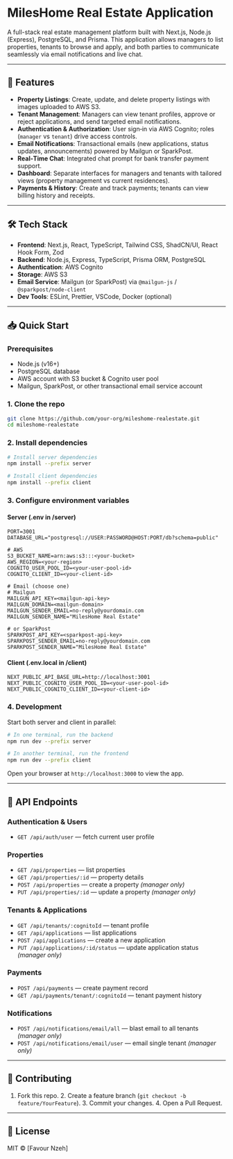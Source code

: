 # MilesHome Real Estate Application

A full-stack real estate management platform built with Next.js, Node.js (Express), PostgreSQL, and Prisma. This application allows managers to list properties, tenants to browse and apply, and both parties to communicate seamlessly via email notifications and live chat.

---

## 🚀 Features

* **Property Listings**: Create, update, and delete property listings with images uploaded to AWS S3.
* **Tenant Management**: Managers can view tenant profiles, approve or reject applications, and send targeted email notifications.
* **Authentication & Authorization**: User sign‑in via AWS Cognito; roles (`manager` vs `tenant`) drive access controls.
* **Email Notifications**: Transactional emails (new applications, status updates, announcements) powered by Mailgun or SparkPost.
* **Real‑Time Chat**: Integrated chat prompt for bank transfer payment support.
* **Dashboard**: Separate interfaces for managers and tenants with tailored views (property management vs current residences).
* **Payments & History**: Create and track payments; tenants can view billing history and receipts.

---

## 🛠 Tech Stack

* **Frontend**: Next.js, React, TypeScript, Tailwind CSS, ShadCN/UI, React Hook Form, Zod
* **Backend**: Node.js, Express, TypeScript, Prisma ORM, PostgreSQL
* **Authentication**: AWS Cognito
* **Storage**: AWS S3
* **Email Service**: Mailgun (or SparkPost) via `@mailgun-js` / `@sparkpost/node-client`
* **Dev Tools**: ESLint, Prettier, VSCode, Docker (optional)

---

## 📥 Quick Start

### Prerequisites

* Node.js (v16+)
* PostgreSQL database
* AWS account with S3 bucket & Cognito user pool
* Mailgun, SparkPost, or other transactional email service account

### 1. Clone the repo

```bash
git clone https://github.com/your-org/mileshome-realestate.git
cd mileshome-realestate
```

### 2. Install dependencies

```bash
# Install server dependencies
npm install --prefix server

# Install client dependencies
npm install --prefix client
```

### 3. Configure environment variables

#### Server (.env in /server)

```dotenv
PORT=3001
DATABASE_URL="postgresql://USER:PASSWORD@HOST:PORT/db?schema=public"

# AWS
S3_BUCKET_NAME=arn:aws:s3:::<your-bucket>
AWS_REGION=<your-region>
COGNITO_USER_POOL_ID=<your-user-pool-id>
COGNITO_CLIENT_ID=<your-client-id>

# Email (choose one)
# Mailgun
MAILGUN_API_KEY=<mailgun-api-key>
MAILGUN_DOMAIN=<mailgun-domain>
MAILGUN_SENDER_EMAIL=no-reply@yourdomain.com
MAILGUN_SENDER_NAME="MilesHome Real Estate"

# or SparkPost
SPARKPOST_API_KEY=<sparkpost-api-key>
SPARKPOST_SENDER_EMAIL=no-reply@yourdomain.com
SPARKPOST_SENDER_NAME="MilesHome Real Estate"
```

#### Client (.env.local in /client)

```dotenv
NEXT_PUBLIC_API_BASE_URL=http://localhost:3001
NEXT_PUBLIC_COGNITO_USER_POOL_ID=<your-user-pool-id>
NEXT_PUBLIC_COGNITO_CLIENT_ID=<your-client-id>
```

### 4. Development

Start both server and client in parallel:

```bash
# In one terminal, run the backend
npm run dev --prefix server

# In another terminal, run the frontend
npm run dev --prefix client
```

Open your browser at `http://localhost:3000` to view the app.

---

## 📐 API Endpoints

### Authentication & Users

* `GET /api/auth/user` — fetch current user profile

### Properties

* `GET /api/properties` — list properties
* `GET /api/properties/:id` — property details
* `POST /api/properties` — create a property *(manager only)*
* `PUT /api/properties/:id` — update a property *(manager only)*

### Tenants & Applications

* `GET /api/tenants/:cognitoId` — tenant profile
* `GET /api/applications` — list applications
* `POST /api/applications` — create a new application
* `PUT /api/applications/:id/status` — update application status *(manager only)*

### Payments

* `POST /api/payments` — create payment record
* `GET /api/payments/tenant/:cognitoId` — tenant payment history

### Notifications

* `POST /api/notifications/email/all` — blast email to all tenants *(manager only)*
* `POST /api/notifications/email/user` — email single tenant *(manager only)*

---

## 🤝 Contributing

1. Fork this repo. 2. Create a feature branch (`git checkout -b feature/YourFeature`). 3. Commit your changes. 4. Open a Pull Request.

---

## 📄 License

MIT © \[Favour Nzeh]
